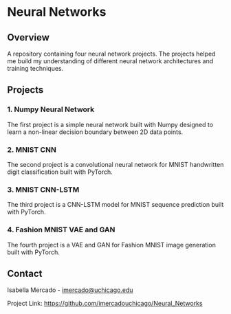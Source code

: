 # Neural Networks

## Overview

A repository containing four neural network projects. The projects helped me build my understanding of different neural network architectures and training techniques.


## Projects

### 1. Numpy Neural Network

The first project is a simple neural network built with Numpy designed to learn a non-linear decision boundary between 2D data points.

### 2. MNIST CNN

The second project is a convolutional neural network for MNIST handwritten digit classification built with PyTorch.

### 3. MNIST CNN-LSTM

The third project is a CNN-LSTM model for MNIST sequence prediction built with PyTorch.

### 4. Fashion MNIST VAE and GAN

The fourth project is a VAE and GAN for Fashion MNIST image generation built with PyTorch.

## Contact
Isabella Mercado - imercado@uchicago.edu

Project Link: https://github.com/imercadouchicago/Neural_Networks


